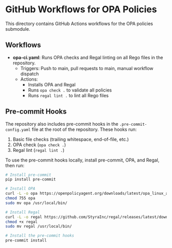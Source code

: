 # GitHub Workflows for OPA Policies

This directory contains GitHub Actions workflows for the OPA policies submodule.

## Workflows

- **opa-ci.yaml**: Runs OPA checks and Regal linting on all Rego files in the repository.
  - Triggers: Push to main, pull requests to main, manual workflow dispatch
  - Actions:
    - Installs OPA and Regal
    - Runs `opa check .` to validate all policies
    - Runs `regal lint .` to lint all Rego files

## Pre-commit Hooks

The repository also includes pre-commit hooks in the `.pre-commit-config.yaml` file at the root of the repository. These hooks run:

1. Basic file checks (trailing whitespace, end-of-file, etc.)
2. OPA check (`opa check .`)
3. Regal lint (`regal lint .`)

To use the pre-commit hooks locally, install pre-commit, OPA, and Regal, then run:

```bash
# Install pre-commit
pip install pre-commit

# Install OPA
curl -L -o opa https://openpolicyagent.org/downloads/latest/opa_linux_amd64
chmod 755 opa
sudo mv opa /usr/local/bin/

# Install Regal
curl -L -o regal https://github.com/StyraInc/regal/releases/latest/download/regal_Linux_x86_64
chmod +x regal
sudo mv regal /usr/local/bin/

# Install the pre-commit hooks
pre-commit install
```
